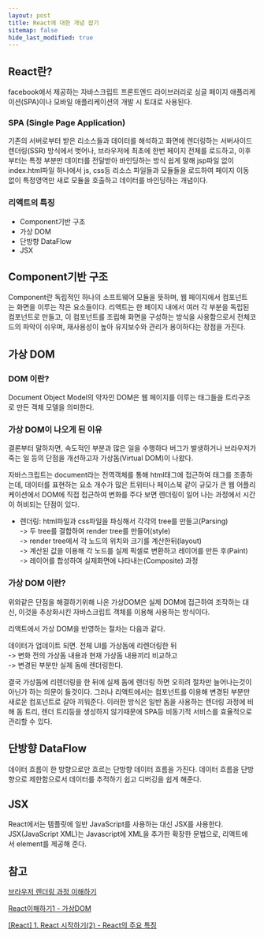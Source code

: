 ```yaml
---
layout: post
title: React에 대한 개념 잡기
sitemap: false
hide_last_modified: true
---
```


## React란?
facebook에서 제공하는 자바스크립트 프론트엔드 라이브러리로
싱글 페이지 애플리케이션(SPA)이나 모바일 애플리케이션의 개발 시 토대로 사용된다.

### SPA (Single Page Application)
기존의 서버로부터 받은 리소스들과 데이터를 해석하고 화면에 렌더링하는 서버사이드 렌더링(SSR) 방식에서 벗어나, 브라우저에 최초에 한번 페이지 전체를 로드하고, 이후부터는 특정 부분만 데이터를 전달받아 바인딩하는 방식
쉽게 말해 jsp파일 없이 index.html파일 하나에서 js, css등 리소스 파일들과 모듈들을 로드하여 페이지 이동 없이 특정영역만 새로 모듈을 호출하고 데이터를 바인딩하는 개념이다.


### 리액트의 특징
- Component기반 구조
- 가상 DOM
- 단방향 DataFlow
- JSX


## Component기반 구조
Component란 독립적인 하나의 소프트웨어 모듈을 뜻하며, 웹 페이지에서 컴포넌트는 화면을 이루는 작은 요소들이다.
리액트는 한 페이지 내에서 여러 각 부분을 독립된 컴포넌트로 만들고, 이 컴포넌트를 조립해 화면을 구성하는 방식을 사용함으로서 전체코드의 파악이 쉬우며, 재사용성이 높아 유지보수와 관리가 용이하다는 장점을 가진다.


## 가상 DOM
### DOM 이란?
Document Object Model의 약자인 DOM은 웹 페이지를 이루는 태그들을 트리구조로 만든 객체 모델을 의미한다.

### 가상 DOM이 나오게 된 이유
결론부터 말하자면, 속도적인 부분과 많은 일을 수행하다 버그가 발생하거나 브라우저가 죽는 일 등의 단점을 개선하고자 가상돔(Virtual DOM)이 나왔다.

자바스크립트는 document라는 전역객체를 통해 html태그에 접근하여 태그를 조종하는데, 데이터를 표현하는 요소 개수가 많은 트위터나 페이스북 같이 규모가 큰 웹 어플리케이션에서 DOM에 직접 접근하여 변화를 주다 보면 렌더링이 일어 나는 과정에서 시간이 허비되는 단점이 있다.

- 렌더링: 
html파일과 css파일을 파싱해서 각각의 tree를 만들고(Parsing)  
-> 두 tree를 결합하여 render tree를 만들어(style)  
-> render tree에서 각 노드의 위치와 크기를 계산한뒤(layout)  
-> 계산된 값을 이용해 각 노드를 실제 픽셀로 변환하고 레이어를 만든 후(Paint)  
-> 레이어를 합성하여 실제화면에 나타내는(Composite) 과정

### 가상 DOM 이란?
위와같은 단점을 해결하기위해 나온 가상DOM은 실제 DOM에 접근하여 조작하는 대신, 이것을 추상화시킨 자바스크립트 객체를 이용해 사용하는 방식이다.

리액트에서 가상 DOM을 반영하는 절차는 다음과 같다.

데이터가 업데이트 되면. 전체 UI를 가상돔에 리렌더링한 뒤  
-> 변화 전의 가상돔 내용과 현재 가상돔 내용끼리 비교하고  
-> 변경된 부분만 실제 돔에 렌더링한다.

결국 가상돔에 리렌더링을 한 뒤에 실제 돔에 렌더링 하면 오히려 절차만 늘어나는것이 아닌가 하는 의문이 들것이다.
그러나 리액트에서는 컴포넌트를 이용해 변경된 부분만 새로운 컴포넌트로 갈아 끼워준다. 이러한 방식은 일반 돔을 사용하는 렌더링 과정에 비해 돔 트리, 렌더 트리등을 생성하지 않기때문에 SPA등 비동기적 서비스를 효율적으로 관리할 수 있다.


## 단방향 DataFlow
데이터 흐름이 한 방향으로만 흐르는 단방향 데이터 흐름을 가진다.
데이터 흐름을 단방향으로 제한함으로서 데이터를 추적하기 쉽고 디버깅을 쉽게 해준다.


## JSX
React에서는 템플릿에 일반 JavaScript를 사용하는 대신 JSX를 사용한다.
JSX(JavaScript XML)는 Javascript에 XML을 추가한 확장한 문법으로, 리액트에서 element를 제공해 준다.




## 참고
[브라우저 렌더링 과정 이해하기](https://tecoble.techcourse.co.kr/post/2021-10-24-browser-rendering/)

[React이해하기1 - 가상DOM](https://moonsbeen.tistory.com/255)

[[React] 1. React 시작하기(2) - React의 주요 특징](https://goddaehee.tistory.com/295)